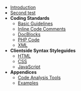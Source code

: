 - [Introduction](user-interface-text/introduction.md)
- [Second test](user-interface-text/references.md)
- **Coding Standards**
    - [Basic Guidelines](coding-standards/chapters/basic-guidelines.md)
    - [Inline Code Comments](coding-standards/chapters/inline-comments.md)
    - [DocBlocks](coding-standards/chapters/docblocks.md)
    - [PHP Code](coding-standards/chapters/php.md)
    - [XML](coding-standards/chapters/xml.md)
- **Clientside Syntax Styleguides**
    - [HTML](coding-standards/chapters/html.md)
    - [CSS](coding-standards/chapters/css.md)
    - [JavaScript](coding-standards/chapters/javascript.md)
- **Appendices**
    - [Code Analysis Tools](appendices/analysis.md)
    - [Examples](appendices/examples.md)	

